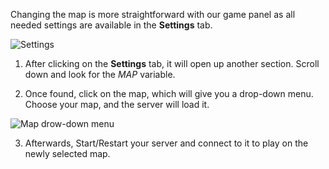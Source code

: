 Changing the map is more straightforward with our game panel as all needed settings are available in the **Settings** tab. 

![Settings](../images/settings.png)

1. After clicking on the **Settings** tab, it will open up another section. Scroll down and look for the *MAP* variable. 
 
2. Once found, click on the map, which will give you a drop-down menu. Choose your map, and the server will load it.

![Map drow-down menu](../images/map.png)

3. Afterwards, Start/Restart your server and connect to it to play on the newly selected map.
